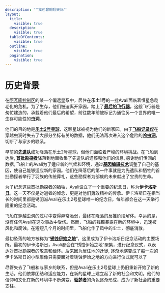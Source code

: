 ```yaml
---
description: '"我也曾翱翔天际"'
layout:
  title:
    visible: true
  description:
    visible: true
  tableOfContents:
    visible: true
  outline:
    visible: true
  pagination:
    visible: true
---
```


# 历史背景

在[阿瓦隆控制区](https://avali.fandom.com/wiki/Factions#Avali\_Illuminate)的某一个偏远星系中，居住在**乐土1号**的一批Avali面临着恒星急剧老化的危机。为了生存，他们被迫离开家园，踏上了[**最后的飞行器**](../nouns/zui-hou-de-fei-xing-qi.md)。这艘飞行器是匆忙建造的，承载着他们最后的希望，前往数年前被标记为通往另一个世界的唯一生存可能性的**虫洞**。



他们的目的地是[**乐土2号星球**](../nouns/le-tu-2-hao-xing-qiu.md)，这颗星球被视为他们的新家园。由于[**飞船记录仪**](../nouns/fei-chuan-ji-lu-yi.md)在穿越虫洞时失去了大部分坐标有关的数据，他们无法再次进入这个危险的[**冷虫洞**](../nouns/leng-chong-dong.md)，切断了与家乡的联系。



早前的[**先遣队**](../nouns/xian-qian-dui.md)成功降落在乐土2号星球，但他们面临着严峻的环境挑战。在飞船到达后, [**首批勘探者**](../nouns/shou-pi-kan-tan-zhe.md)降落到地面收集了先遣队的遗骸和他们的信息, 感谢他们传回的数据, 飞船上的Avali为了适应新的气候和环境，通过[**基因编辑技术**](../nouns/ji-yin-bian-ji-ji-shu.md)调整了自己的基因，使自己能够适应新的家园。他们在降落后的第一件事就是为先遣队和牺牲的首批勘探者举行了羽族的传统葬礼，这些勘探者为部族的未来献出了宝贵的生命。



为了纪念这些首批勘探者的牺牲，Avali设立了一个重要的纪念日，称为[**伊卡洛斯日**](../nouns/yi-ka-luo-si-ri.md)。这一天不仅是对逝者的悼念，更是对他们勇敢精神的传承。伊卡洛斯日在相当长的时间里都是锈羽派Avali在乐土2号星球唯一的纪念日，每年都会在这一天举行隆重的纪念活动。



飞船在穿越虫洞的过程中变得异常脆弱，最终在降落的反推阶段解体。幸运的是，没有任何Avali在这次事故中受伤。然而，飞船的残骸暴露在新的环境中，迅速被风化和腐蚀。在短短几个月的时间里，飞船化作了风中的尘土，彻底消散。



最初坠落的地方被称为“[**锈蚀伊始之地**](../nouns/xiu-shi-yi-shi-zhi-di.md)”，这里成为了伊卡洛斯日纪念活动的主要场所。最初的伊卡洛斯日，Avali都会在“锈蚀伊始之地”聚集，进行纪念仪式，以表达对首批勘探者的敬意和缅怀。后来因为居住地的迁徙, 逐渐地演变成了每一次的伊卡洛斯日的小型雕像只需要面对着锈蚀伊始之地的方向进行仪式就可以了



尽管失去了飞船和与家乡的联系，但是Avali在乐土2号星球上仍旧重新开始了新的生活。他们依靠团结和适应能力，在新的星球上建立起了新的社会和文明。他们的信仰和文化在新的环境中不断演变，[**驱梦者**](../nouns/qu-meng-zhe.md)的角色逐渐形成，成为了新社会的重要支柱。
